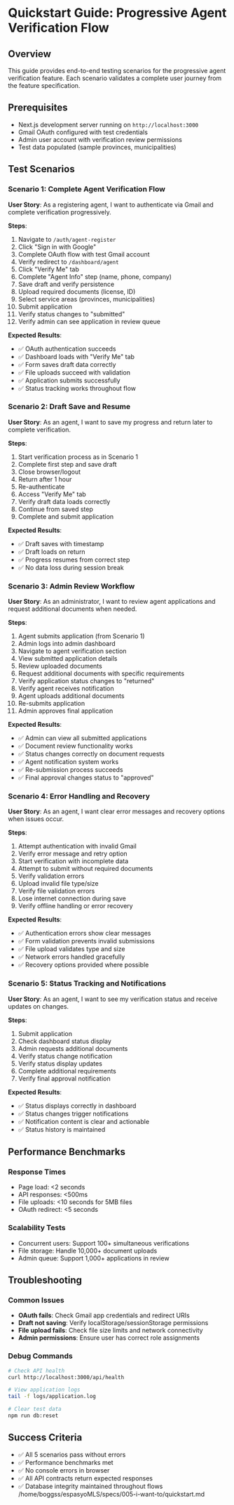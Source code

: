 # Quickstart Guide: Progressive Agent Verification Flow

## Overview
This guide provides end-to-end testing scenarios for the progressive agent verification feature. Each scenario validates a complete user journey from the feature specification.

## Prerequisites
- Next.js development server running on `http://localhost:3000`
- Gmail OAuth configured with test credentials
- Admin user account with verification review permissions
- Test data populated (sample provinces, municipalities)

## Test Scenarios

### Scenario 1: Complete Agent Verification Flow
**User Story**: As a registering agent, I want to authenticate via Gmail and complete verification progressively.

**Steps**:
1. Navigate to `/auth/agent-register`
2. Click "Sign in with Google"
3. Complete OAuth flow with test Gmail account
4. Verify redirect to `/dashboard/agent`
5. Click "Verify Me" tab
6. Complete "Agent Info" step (name, phone, company)
7. Save draft and verify persistence
8. Upload required documents (license, ID)
9. Select service areas (provinces, municipalities)
10. Submit application
11. Verify status changes to "submitted"
12. Verify admin can see application in review queue

**Expected Results**:
- ✅ OAuth authentication succeeds
- ✅ Dashboard loads with "Verify Me" tab
- ✅ Form saves draft data correctly
- ✅ File uploads succeed with validation
- ✅ Application submits successfully
- ✅ Status tracking works throughout flow

### Scenario 2: Draft Save and Resume
**User Story**: As an agent, I want to save my progress and return later to complete verification.

**Steps**:
1. Start verification process as in Scenario 1
2. Complete first step and save draft
3. Close browser/logout
4. Return after 1 hour
5. Re-authenticate
6. Access "Verify Me" tab
7. Verify draft data loads correctly
8. Continue from saved step
9. Complete and submit application

**Expected Results**:
- ✅ Draft saves with timestamp
- ✅ Draft loads on return
- ✅ Progress resumes from correct step
- ✅ No data loss during session break

### Scenario 3: Admin Review Workflow
**User Story**: As an administrator, I want to review agent applications and request additional documents when needed.

**Steps**:
1. Agent submits application (from Scenario 1)
2. Admin logs into admin dashboard
3. Navigate to agent verification section
4. View submitted application details
5. Review uploaded documents
6. Request additional documents with specific requirements
7. Verify application status changes to "returned"
8. Verify agent receives notification
9. Agent uploads additional documents
10. Re-submits application
11. Admin approves final application

**Expected Results**:
- ✅ Admin can view all submitted applications
- ✅ Document review functionality works
- ✅ Status changes correctly on document requests
- ✅ Agent notification system works
- ✅ Re-submission process succeeds
- ✅ Final approval changes status to "approved"

### Scenario 4: Error Handling and Recovery
**User Story**: As an agent, I want clear error messages and recovery options when issues occur.

**Steps**:
1. Attempt authentication with invalid Gmail
2. Verify error message and retry option
3. Start verification with incomplete data
4. Attempt to submit without required documents
5. Verify validation errors
6. Upload invalid file type/size
7. Verify file validation errors
8. Lose internet connection during save
9. Verify offline handling or error recovery

**Expected Results**:
- ✅ Authentication errors show clear messages
- ✅ Form validation prevents invalid submissions
- ✅ File upload validates type and size
- ✅ Network errors handled gracefully
- ✅ Recovery options provided where possible

### Scenario 5: Status Tracking and Notifications
**User Story**: As an agent, I want to see my verification status and receive updates on changes.

**Steps**:
1. Submit application
2. Check dashboard status display
3. Admin requests additional documents
4. Verify status change notification
5. Verify status display updates
6. Complete additional requirements
7. Verify final approval notification

**Expected Results**:
- ✅ Status displays correctly in dashboard
- ✅ Status changes trigger notifications
- ✅ Notification content is clear and actionable
- ✅ Status history is maintained

## Performance Benchmarks

### Response Times
- Page load: <2 seconds
- API responses: <500ms
- File uploads: <10 seconds for 5MB files
- OAuth redirect: <5 seconds

### Scalability Tests
- Concurrent users: Support 100+ simultaneous verifications
- File storage: Handle 10,000+ document uploads
- Admin queue: Support 1,000+ applications in review

## Troubleshooting

### Common Issues
- **OAuth fails**: Check Gmail app credentials and redirect URIs
- **Draft not saving**: Verify localStorage/sessionStorage permissions
- **File upload fails**: Check file size limits and network connectivity
- **Admin permissions**: Ensure user has correct role assignments

### Debug Commands
```bash
# Check API health
curl http://localhost:3000/api/health

# View application logs
tail -f logs/application.log

# Clear test data
npm run db:reset
```

## Success Criteria
- ✅ All 5 scenarios pass without errors
- ✅ Performance benchmarks met
- ✅ No console errors in browser
- ✅ All API contracts return expected responses
- ✅ Database integrity maintained throughout flows</content>
<parameter name="filePath">/home/boggss/espasyoMLS/specs/005-i-want-to/quickstart.md